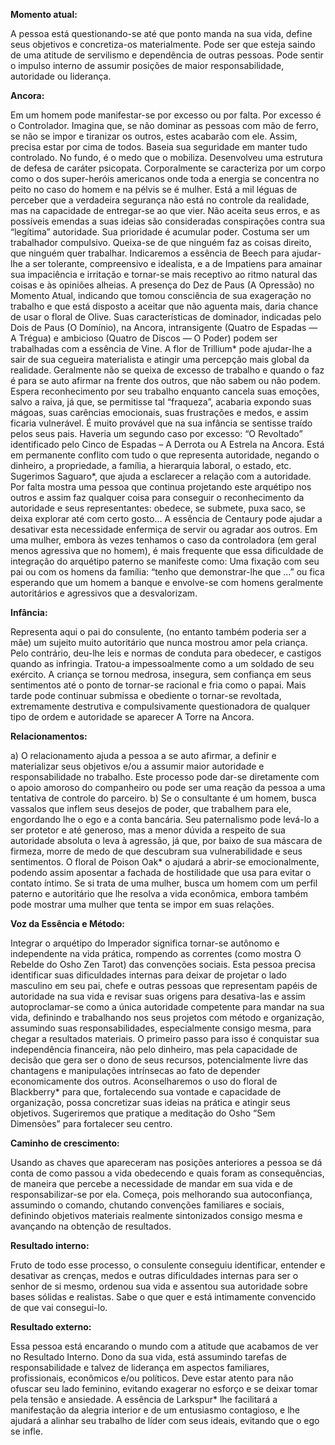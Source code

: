  **Momento atual:**

 A pessoa está questionando-se até que ponto manda na sua vida, define seus objetivos e concretiza-os materialmente. Pode ser que esteja saindo de uma atitude de servilismo e dependência de outras pessoas. Pode sentir o impulso interno de assumir posições de maior responsabilidade, autoridade ou liderança. 


 **Ancora:** 

Em um homem pode manifestar-se por excesso ou por falta. Por excesso é o Controlador. Imagina que, se não dominar as pessoas com mão de ferro, se não se impor e tiranizar os outros, estes acabarão com ele. Assim, precisa estar por cima de todos. Baseia sua seguridade em manter tudo controlado. No fundo, é o medo que o mobiliza. Desenvolveu uma estrutura de defesa de caráter psicopata. Corporalmente se caracteriza por um corpo como o dos super-heróis americanos onde toda a energia se concentra no peito no caso do homem e na pélvis se é mulher. Está a mil léguas de perceber que a verdadeira segurança não está no controle da realidade, mas na capacidade de entregar-se ao que vier. Não aceita seus erros, e as possíveis emendas a suas ideias são consideradas conspirações contra sua “legítima” autoridade. Sua prioridade é acumular poder. Costuma ser um trabalhador compulsivo. Queixa-se de que ninguém faz as coisas direito, que ninguém quer trabalhar. Indicaremos a essência de Beech para ajudar-lhe a ser tolerante, compreensivo e idealista, e a de Impatiens para amainar sua impaciência e irritação e tornar-se mais receptivo ao ritmo natural das coisas e às opiniões alheias. A presença do Dez de Paus (A Opressão) no Momento Atual, indicando que tomou consciência de sua exageração no trabalho e que está disposto a aceitar que não aguenta mais, daria chance de usar o floral de Olive. Suas características de dominador, indicadas pelo Dois de Paus (O Domínio), na Ancora, intransigente (Quatro de Espadas — A Trégua) e ambicioso (Quatro de Discos — O Poder) podem ser trabalhadas com a essência de Vine. A flor de Trillium* pode ajudar-lhe a sair de sua cegueira materialista e atingir uma percepção mais global da realidade. Geralmente não se queixa de excesso de trabalho e quando o faz é para se auto afirmar na frente dos outros, que não sabem ou não podem. Espera reconhecimento por seu trabalho enquanto cancela suas emoções, salvo a raiva, já que, se permitisse tal “fraqueza”, acabaria expondo suas mágoas, suas carências emocionais, suas frustrações e medos, e assim ficaria vulnerável. É muito provável que na sua infância se sentisse traído pelos seus pais. Haveria um segundo caso por excesso: “O Revoltado” identificado pelo Cinco de Espadas – A Derrota ou A Estrela na Ancora. Está em permanente conflito com tudo o que representa autoridade, negando o dinheiro, a propriedade, a família, a hierarquia laboral, o estado, etc. Sugerimos Saguaro*, que ajuda a esclarecer a relação com a autoridade. Por falta mostra uma pessoa que continua projetando este arquétipo nos outros e assim faz qualquer coisa para conseguir o reconhecimento da autoridade e seus representantes: obedece, se submete, puxa saco, se deixa explorar até com certo gosto… A essência de Centaury pode ajudar a desativar esta necessidade enfermiça de servir ou agradar aos outros. Em uma mulher, embora às vezes tenhamos o caso da controladora (em geral menos agressiva que no homem), é mais frequente que essa dificuldade de integração do arquétipo paterno se manifeste como: Uma fixação com seu pai ou com os homens da família: “tenho que demonstrar-lhe que …” ou fica esperando que um homem a banque e envolve-se com homens geralmente autoritários e agressivos que a desvalorizam. 


**Infância:**

 Representa aqui o pai do consulente, (no entanto também poderia ser a mãe) um sujeito muito autoritário que nunca mostrou amor pela criança. Pelo contrário, deu-lhe leis e normas de conduta para obedecer, e castigos quando as infringia. Tratou-a impessoalmente como a um soldado de seu exército. A criança se tornou medrosa, insegura, sem confiança em seus sentimentos até o ponto de tornar-se racional e fria como o papai. Mais tarde pode continuar submissa e obediente o tornar-se revoltada, extremamente destrutiva e compulsivamente questionadora de qualquer tipo de ordem e autoridade se aparecer A Torre na Ancora. 


**Relacionamentos:**

 a) O relacionamento ajuda a pessoa a se auto afirmar, a definir e materializar seus objetivos e/ou a assumir maior autoridade e responsabilidade no trabalho. Este processo pode dar-se diretamente com o apoio amoroso do companheiro ou pode ser uma reação da pessoa a uma tentativa de controle do parceiro. b) Se o consultante é um homem, busca vassalos que inflem seus desejos de poder, que trabalhem para ele, engordando lhe o ego e a conta bancária. Seu paternalismo pode levá-lo a ser protetor e até generoso, mas a menor dúvida a respeito de sua autoridade absoluta o leva à agressão, já que, por baixo de sua máscara de firmeza, morre de medo de que descubram sua vulnerabilidade e seus sentimentos. O floral de Poison Oak* o ajudará a abrir-se emocionalmente, podendo assim aposentar a fachada de hostilidade que usa para evitar o contato íntimo. Se si trata de uma mulher, busca um homem com um perfil paterno e autoritário que lhe resolva a vida econômica, embora também pode mostrar uma mulher que tenta se impor em suas relações. 


**Voz da Essência e Método:**

 Integrar o arquétipo do Imperador significa tornar-se autônomo e independente na vida prática, rompendo as correntes (como mostra O Rebelde do Osho Zen Tarot) das convenções sociais. Esta pessoa precisa identificar suas dificuldades internas para deixar de projetar o lado masculino em seu pai, chefe e outras pessoas que representam papéis de autoridade na sua vida e revisar suas origens para desativa-las e assim autoproclamar-se como a única autoridade competente para mandar na sua vida, definindo e trabalhando nos seus projetos com método e organização, assumindo suas responsabilidades, especialmente consigo mesma, para chegar a resultados materiais. O primeiro passo para isso é conquistar sua independência financeira, não pelo dinheiro, mas pela capacidade de decisão que gera ser o dono de seus recursos, potencialmente livre das chantagens e manipulações intrínsecas ao fato de depender economicamente dos outros. Aconselharemos o uso do floral de Blackberry* para que, fortalecendo sua vontade e capacidade de organização, possa concretizar suas ideias na prática e atingir seus objetivos. Sugeriremos que pratique a meditação do Osho “Sem Dimensões” para fortalecer seu centro. 


**Caminho de crescimento:**

 Usando as chaves que apareceram nas posições anteriores a pessoa se dá conta de como passou a vida obedecendo e quais foram as consequências, de maneira que percebe a necessidade de mandar em sua vida e de responsabilizar-se por ela. Começa, pois melhorando sua autoconfiança, assumindo o comando, chutando convenções familiares e sociais, definindo objetivos materiais realmente sintonizados consigo mesma e avançando na obtenção de resultados. 


**Resultado interno:**

 Fruto de todo esse processo, o consulente conseguiu identificar, entender e desativar as crenças, medos e outras dificuldades internas para ser o senhor de si mesmo, ordenou sua vida e assentou sua autoridade sobre bases sólidas e realistas. Sabe o que quer e está intimamente convencido de que vai consegui-lo. 


**Resultado externo:**

 Essa pessoa está encarando o mundo com a atitude que acabamos de ver no Resultado Interno. Dono da sua vida, está assumindo tarefas de responsabilidade e talvez de liderança em aspectos familiares, profissionais, econômicos e/ou políticos. Deve estar atento para não ofuscar seu lado feminino, evitando exagerar no esforço e se deixar tomar pela tensão e ansiedade. A essência de Larkspur* lhe facilitará a manifestação da alegria interior e de um entusiasmo contagioso, e lhe ajudará a alinhar seu trabalho de líder com seus ideais, evitando que o ego se infle. 
